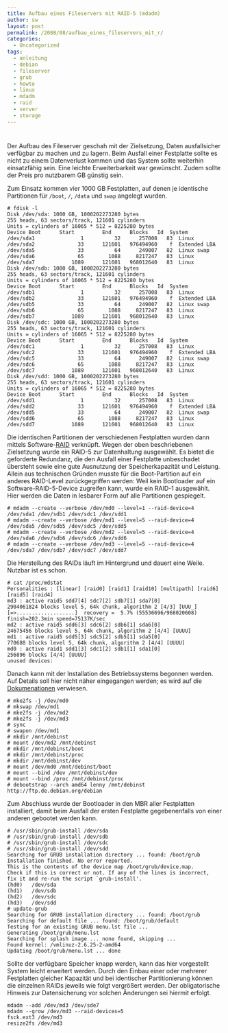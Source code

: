 ```yaml
---
title: Aufbau eines Fileservers mit RAID-5 (mdadm)
author: sw
layout: post
permalink: /2008/08/aufbau_eines_fileservers_mit_r/
categories:
  - Uncategorized
tags:
  - anleitung
  - debian
  - fileserver
  - grub
  - howto
  - linux
  - mdadm
  - raid
  - server
  - storage
---
```

# 

Der Aufbau des Fileserver geschah mit der Zielsetzung, Daten ausfallsicher verfügbar zu machen und zu lagern. Beim Ausfall einer Festplatte sollte es nicht zu einem Datenverlust kommen und das System sollte weiterhin einsatzfähig sein. Eine leichte Erweiterbarkeit war gewünscht. Zudem sollte der Preis pro nutzbarem GB günstig sein.

Zum Einsatz kommen vier 1000 GB Festplatten, auf denen je identische Partitionen für `/boot`, `/`, `/data` und `swap` angelegt wurden.

    # fdisk -l
    Disk /dev/sda: 1000 GB, 1000202273280 bytes
    255 heads, 63 sectors/track, 121601 cylinders
    Units = cylinders of 16065 * 512 = 8225280 bytes
    Device Boot      Start         End      Blocks   Id  System
    /dev/sda1               1          32      257008   83  Linux
    /dev/sda2              33      121601   976494960    f  Extended LBA
    /dev/sda5              33          64      249007   82  Linux swap
    /dev/sda6              65        1088     8217247   83  Linux
    /dev/sda7            1089      121601   968012640   83  Linux
    Disk /dev/sdb: 1000 GB, 1000202273280 bytes
    255 heads, 63 sectors/track, 121601 cylinders
    Units = cylinders of 16065 * 512 = 8225280 bytes
    Device Boot      Start         End      Blocks   Id  System
    /dev/sdb1               1          32      257008   83  Linux
    /dev/sdb2              33      121601   976494960    f  Extended LBA
    /dev/sdb5              33          64      249007   82  Linux swap
    /dev/sdb6              65        1088     8217247   83  Linux
    /dev/sdb7            1089      121601   968012640   83  Linux
    Disk /dev/sdc: 1000 GB, 1000202273280 bytes
    255 heads, 63 sectors/track, 121601 cylinders
    Units = cylinders of 16065 * 512 = 8225280 bytes
    Device Boot      Start         End      Blocks   Id  System
    /dev/sdc1               1          32      257008   83  Linux
    /dev/sdc2              33      121601   976494960    f  Extended LBA
    /dev/sdc5              33          64      249007   82  Linux swap
    /dev/sdc6              65        1088     8217247   83  Linux
    /dev/sdc7            1089      121601   968012640   83  Linux
    Disk /dev/sdd: 1000 GB, 1000202273280 bytes
    255 heads, 63 sectors/track, 121601 cylinders
    Units = cylinders of 16065 * 512 = 8225280 bytes
    Device Boot      Start         End      Blocks   Id  System
    /dev/sdd1               1          32      257008   83  Linux
    /dev/sdd2              33      121601   976494960    f  Extended LBA
    /dev/sdd5              33          64      249007   82  Linux swap
    /dev/sdd6              65        1088     8217247   83  Linux
    /dev/sdd7            1089      121601   968012640   83  Linux

Die identischen Partitionen der verschiedenen Festplatten wurden dann mittels Software-[RAID][1] verknüpft. Wegen der oben beschriebenen Zielsetzung wurde ein RAID-5 zur Datenhaltung ausgewählt. Es bietet die geforderte Redundanz, die den Ausfall einer Festplatte unbeschadet übersteht sowie eine gute Ausnutzung der Speicherkapazität und Leistung. Allein aus technischen Gründen musste für die Boot-Partition auf ein anderes RAID-Level zurückgegriffen werden: Weil kein Bootloader auf ein Software-RAID-5-Device zugreifen kann, wurde ein RAID-1 ausgewählt. Hier werden die Daten in lesbarer Form auf alle Partitionen gespiegelt.

 [1]: http://de.wikipedia.org/wiki/RAID

    # mdadm --create --verbose /dev/md0 --level=1 --raid-device=4 /dev/sda1 /dev/sdb1 /dev/sdc1 /dev/sdd1
    # mdadm --create --verbose /dev/md1 --level=5 --raid-device=4 /dev/sda5 /dev/sdb5 /dev/sdc5 /dev/sdd5
    # mdadm --create --verbose /dev/md2 --level=5 --raid-device=4 /dev/sda6 /dev/sdb6 /dev/sdc6 /dev/sdd6
    # mdadm --create --verbose /dev/md3 --level=5 --raid-device=4 /dev/sda7 /dev/sdb7 /dev/sdc7 /dev/sdd7

Die Herstellung des RAIDs läuft im Hintergrund und dauert eine Weile. Nutzbar ist es schon.

    # cat /proc/mdstat
    Personalities : [linear] [raid0] [raid1] [raid10] [multipath] [raid6] [raid5] [raid4]
    md3 : active raid5 sdd7[4] sdc7[2] sdb7[1] sda7[0]
    2904061824 blocks level 5, 64k chunk, algorithm 2 [4/3] [UUU_]
    [=>...................]  recovery =  5.7% (55536696/968020608) finish=202.3min speed=75137K/sec
    md2 : active raid5 sdd6[3] sdc6[2] sdb6[1] sda6[0]
    24675456 blocks level 5, 64k chunk, algorithm 2 [4/4] [UUUU]
    md1 : active raid5 sdd5[3] sdc5[2] sdb5[1] sda5[0]
    770688 blocks level 5, 64k chunk, algorithm 2 [4/4] [UUUU]
    md0 : active raid1 sdd1[3] sdc1[2] sdb1[1] sda1[0]
    256896 blocks [4/4] [UUUU]
    unused devices: 

Danach kann mit der Installation des Betriebssystems begonnen werden. Auf Details soll hier nicht näher eingegangen werden; es wird auf die [Dokumenationen][2] verwiesen.

 [2]: http://www.debian.org/releases/testing/amd64/apds03.html.de

    # mke2fs -j /dev/md0
    # mkswap /dev/md1
    # mke2fs -j /dev/md2
    # mke2fs -j /dev/md3
    # sync
    # swapon /dev/md1
    # mkdir /mnt/debinst
    # mount /dev/md2 /mnt/debinst
    # mkdir /mnt/debinst/boot
    # mkdir /mnt/debinst/proc
    # mkdir /mnt/debinst/dev
    # mount /dev/md0 /mnt/debinst/boot
    # mount --bind /dev /mnt/debinst/dev
    # mount --bind /proc /mnt/debinst/proc
    # debootstrap --arch amd64 lenny /mnt/debinst http://ftp.de.debian.org/debian

Zum Abschluss wurde der Bootloader in den MBR aller Festplatten installiert, damit beim Ausfall der ersten Festplatte gegebenenfalls von einer anderen gebootet werden kann.

    # /usr/sbin/grub-install /dev/sda
    # /usr/sbin/grub-install /dev/sdb
    # /usr/sbin/grub-install /dev/sdc
    # /usr/sbin/grub-install /dev/sdd
    Searching for GRUB installation directory ... found: /boot/grub
    Installation finished. No error reported.
    This is the contents of the device map /boot/grub/device.map.
    Check if this is correct or not. If any of the lines is incorrect,
    fix it and re-run the script `grub-install'.
    (hd0)	/dev/sda
    (hd1)	/dev/sdb
    (hd2)	/dev/sdc
    (hd3)	/dev/sdd
    # update-grub
    Searching for GRUB installation directory ... found: /boot/grub
    Searching for default file ... found: /boot/grub/default
    Testing for an existing GRUB menu.lst file ...
    Generating /boot/grub/menu.lst
    Searching for splash image ... none found, skipping ...
    Found kernel: /vmlinuz-2.6.25-2-amd64
    Updating /boot/grub/menu.lst ... done

Sollte der verfügbare Speicher knapp werden, kann das hier vorgestellt System leicht erweitert werden. Durch den Einbau einer oder mehrerer Festplatten gleicher Kapazität und bei identischer Partitionierung können die einzelnen RAIDs jeweils wie folgt vergrößert werden. Der obligatorische Hinweis zur Datensicherung vor solchen Änderungen sei hiermit erfolgt.

    mdadm --add /dev/md3 /dev/sde7
    mdadm --grow /dev/md3 --raid-devices=5
    fsck.ext3 /dev/md3
    resize2fs /dev/md3
